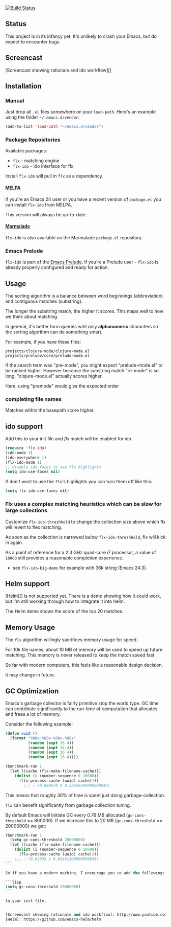 [![Build Status](https://travis-ci.org/lewang/flx.png)](http://travis-ci.org/lewang/flx)

## Status

This project is in its infancy yet.  It's unlikely to crash your Emacs, but do
expect to encounter bugs.

## Screencast

[Screencast showing rationale and ido workflow][]

## Installation

### Manual

Just drop all `.el` files somewhere on your `load-path`. Here's an
example using the folder `~/.emacs.d/vendor`:

```lisp
(add-to-list 'load-path "~/emacs.d/vendor")
```

### Package Repositories

Available packages:

- `flx` - matching engine
- `flx-ido` - ido interface for flx

Install `flx-ido` will pull in `flx` as a dependency.


#### [MELPA](http://melpa.milkbox.net)

If you're an Emacs 24 user or you have a recent version of `package.el` you
can install `flx-ido` from MELPA.

This version will always be up-to-date.

#### [Marmalade](http://marmalade-repo.org/)

`flx-ido` is also available on the Marmalade `package.el` repository.

### Emacs Prelude

`flx-ido` is part of the
[Emacs Prelude](https://github.com/bbatsov/prelude). If you're a Prelude
user - `flx-ido` is already properly configured and ready for
action.

## Usage

The sorting algorithm is a balance between word beginnings (abbreviation) and
contiguous matches (substring).

The longer the substring match, the higher it scores.  This maps well to how
we think about matching.

In general, it's better form queries wiht only **alphanumeric** characters so
the sorting algorithm can do something smart.

For example, if you have these files:

    projects/clojure-mode/clojure-mode.el
    projects/prelude/core/prelude-mode.el

If the search term was "pre-mode", you might expect "prelude-mode.el" to be
ranked higher.  However because the substring match "re-mode" is so long,
"clojure-mode.el" actually scores higher.


Here, using "premode" would give the expected order

### completing file names

Matches within the basepath score higher.

## ido support

Add this to your init file and *flx* match will be enabled for ido.

```lisp
(require 'flx-ido)
(ido-mode 1)
(ido-everywhere 1)
(flx-ido-mode 1)
;; disable ido faces to see flx highlights.
(setq ido-use-faces nil)
```

If don't want to use the `flx`'s highlights you can turn them off like this:

```lisp
(setq flx-ido-use-faces nil)
```

### Flx uses a complex matching heuristics which can be slow for large collections

Customize `flx-ido-threshhold` to change the collection size above which flx
will revert to flex matching.

As soon as the collection is narrowed below `flx-ido-threshhold`, flx will
kick in again.

As a point of reference for a 2.3 GHz quad-core i7 processor, a value of
`10000` still provides a reasonable completion experience.

- see `flx-ido-big-demo` for example with 36k string (Emacs 24.3).



## Helm support

[Helm][] is not supported yet.  There is a demo showing how it could work, but I'm
still working through how to integrate it into helm.

The Helm demo shows the score of the top 20 matches.

## Memory Usage

The `flx` algorithm willingly sacrifices memory usage for speed.

For 10k file names, about 10 MB of memory will be used to speed up future
matching.  This memory is never released to keep the match speed fast.

So far with modern computers, this feels like a reasonable design decision.

It may change in future.

## GC Optimization

Emacs's garbage collector is fairly primitive stop the world type.  GC time can
contribute significantly to the run-time of computation that allocates and
frees a lot of memory.

Consider the following example:

```lisp
(defun uuid ()
  (format "%08x-%08x-%08x-%08x"
          (random (expt 16 4))
          (random (expt 16 4))
          (random (expt 16 4))
          (random (expt 16 4))))

(benchmark-run 1
  (let ((cache (flx-make-filename-cache)))
    (dolist (i (number-sequence 0 10000))
      (flx-process-cache (uuid) cache))))
        ;;; ⇒ (0.899678 9 0.33650300000000044)
```

This means that roughly 30% of time is spent just doing garbage-collection.

`flx` can benefit significantly from garbage collection tuning.

By default Emacs will initiate GC every 0.76 MB allocated (`gc-cons-threshold`
== 800000).  If we increase this to 20 MB (`gc-cons-threshold` == 20000000)
we get:

````lisp
(benchmark-run 1
  (setq gc-cons-threshold 20000000)
  (let ((cache (flx-make-filename-cache)))
    (dolist (i (number-sequence 0 10000))
      (flx-process-cache (uuid) cache))))
    ;;; ⇒ (0.62035 1 0.05461100000000041)
```

So if you have a modern machine, I encourage you to add the following:

```lisp
(setq gc-cons-threshold 20000000)
```

to your init file.


[Screencast showing rationale and ido workflow]: http://www.youtube.com/watch?v=_swuJ1RuMgk
[Helm]: https://github.com/emacs-helm/helm
